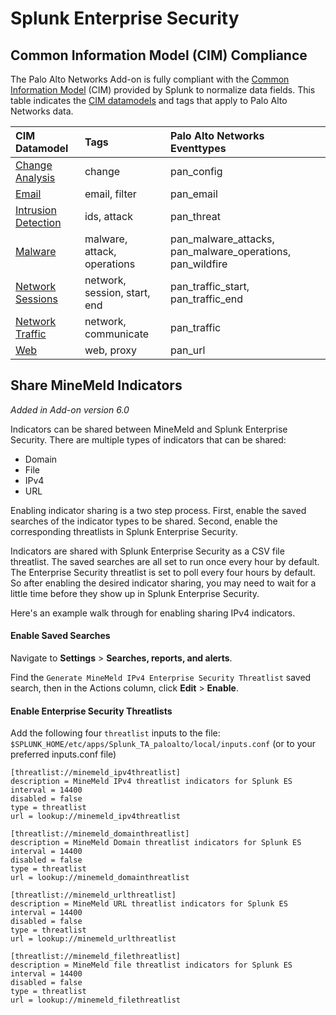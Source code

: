 # Splunk Enterprise Security

## Common Information Model \(CIM\) Compliance

The Palo Alto Networks Add-on is fully compliant with the [Common Information Model](http://docs.splunk.com/Documentation/CIM/latest/User/Overview) \(CIM\) provided by Splunk to normalize data fields. This table indicates the [CIM datamodels](http://docs.splunk.com/Documentation/CIM/4.9.1/User/Overview#What_data_models_are_included) and tags that apply to Palo Alto Networks data.

| CIM Datamodel | Tags | Palo Alto Networks Eventtypes |
| :--- | :--- | :--- |
| [Change Analysis](http://docs.splunk.com/Documentation/CIM/latest/User/ChangeAnalysis) | change | pan\_config |
| [Email](http://docs.splunk.com/Documentation/CIM/latest/User/Email) | email, filter | pan\_email |
| [Intrusion Detection](http://docs.splunk.com/Documentation/CIM/latest/User/IntrusionDetection) | ids, attack | pan\_threat |
| [Malware](http://docs.splunk.com/Documentation/CIM/latest/User/Malware) | malware, attack, operations | pan\_malware\_attacks, pan\_malware\_operations, pan\_wildfire |
| [Network Sessions](http://docs.splunk.com/Documentation/CIM/latest/User/NetworkSessions) | network, session, start, end | pan\_traffic\_start, pan\_traffic\_end |
| [Network Traffic](http://docs.splunk.com/Documentation/CIM/latest/User/NetworkTraffic) | network, communicate | pan\_traffic |
| [Web](http://docs.splunk.com/Documentation/CIM/latest/User/Web) | web, proxy | pan\_url |

## Share MineMeld Indicators

_Added in Add-on version 6.0_

Indicators can be shared between MineMeld and Splunk Enterprise Security.  There are multiple types of indicators that can be shared:

* Domain
* File
* IPv4
* URL

Enabling indicator sharing is a two step process.  First, enable the saved searches of the indicator types to be shared.  Second, enable the corresponding threatlists in Splunk Enterprise Security.

Indicators are shared with Splunk Enterprise Security as a CSV file threatlist.  The saved searches are all set to run once every hour by default.  The Enterprise Security threatlist is set to poll every four hours by default.  So after enabling the desired indicator sharing, you may need to wait for a little time before they show up in Splunk Enterprise Security.

Here's an example walk through for enabling sharing IPv4 indicators.

#### Enable Saved Searches

Navigate to **Settings** &gt; **Searches, reports, and alerts**.

Find the `Generate MineMeld IPv4 Enterprise Security Threatlist` saved search, then in the Actions column, click **Edit** &gt; **Enable**.

#### Enable Enterprise Security Threatlists

Add the following four `threatlist` inputs to the file:
`$SPLUNK_HOME/etc/apps/Splunk_TA_paloalto/local/inputs.conf` (or to your preferred inputs.conf file)

```
[threatlist://minemeld_ipv4threatlist]
description = MineMeld IPv4 threatlist indicators for Splunk ES
interval = 14400
disabled = false
type = threatlist
url = lookup://minemeld_ipv4threatlist

[threatlist://minemeld_domainthreatlist]
description = MineMeld Domain threatlist indicators for Splunk ES
interval = 14400
disabled = false
type = threatlist
url = lookup://minemeld_domainthreatlist

[threatlist://minemeld_urlthreatlist]
description = MineMeld URL threatlist indicators for Splunk ES
interval = 14400
disabled = false
type = threatlist
url = lookup://minemeld_urlthreatlist

[threatlist://minemeld_filethreatlist]
description = MineMeld file threatlist indicators for Splunk ES
interval = 14400
disabled = false
type = threatlist
url = lookup://minemeld_filethreatlist
```